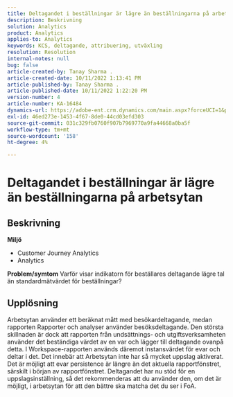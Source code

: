 ```yaml
---
title: Deltagandet i beställningar är lägre än beställningarna på arbetsytan
description: Beskrivning
solution: Analytics
product: Analytics
applies-to: Analytics
keywords: KCS, deltagande, attribuering, utväxling
resolution: Resolution
internal-notes: null
bug: false
article-created-by: Tanay Sharma .
article-created-date: 10/11/2022 1:13:41 PM
article-published-by: Tanay Sharma .
article-published-date: 10/11/2022 1:22:20 PM
version-number: 4
article-number: KA-16484
dynamics-url: https://adobe-ent.crm.dynamics.com/main.aspx?forceUCI=1&pagetype=entityrecord&etn=knowledgearticle&id=0e9ddf82-6649-ed11-bba2-0022480868ff
exl-id: 46ed273e-1453-4f67-8de0-44cd03efd303
source-git-commit: 031c329fb0760f907b7969770a9fa44668a0ba5f
workflow-type: tm+mt
source-wordcount: '158'
ht-degree: 4%

---
```


# Deltagandet i beställningar är lägre än beställningarna på arbetsytan

## Beskrivning

<b>Miljö</b>
- Customer Journey Analytics
- Analytics 



<b>Problem/symtom</b>
Varför visar indikatorn för beställares deltagande lägre tal än standardmätvärdet för beställningar?


## Upplösning


Arbetsytan använder ett beräknat mått med besökardeltagande, medan rapporten Rapporter och analyser använder besöksdeltagande. Den största skillnaden är dock att rapporten från undsättnings- och utgiftsverksamheten använder det beständiga värdet av en var och lägger till deltagande ovanpå detta. I Workspace-rapporten används däremot instansvärdet för evar och deltar i det. Det innebär att Arbetsytan inte har så mycket uppslag aktiverat. Det är möjligt att evar persistence är längre än det aktuella rapportfönstret, särskilt i början av rapportfönstret. Deltagandet har nu stöd för en uppslagsinställning, så det rekommenderas att du använder den, om det är möjligt, i arbetsytan för att den bättre ska matcha det du ser i FoA.
